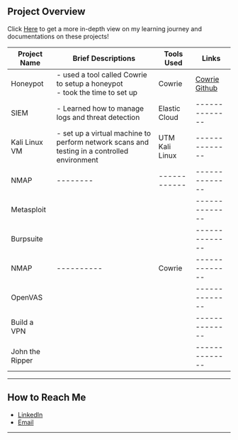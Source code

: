 ## Project Overview
Click [Here](https://torch-glitter-ad2.notion.site/Cybersecurity-Projects-157c93d8516f43329b7263d16cab6b92?pvs=4) to get a more in-depth view on my learning journey and documentations on these projects!

| **Project Name** | **Brief Descriptions** | **Tools Used** | **Links** |
|--------------|--------------|--------------|--------------|
| Honeypot | - used a tool called Cowrie to setup a honeypot <br> - took the time to set up| Cowrie |[Cowrie Github](https://cowrie.readthedocs.io/en/latest/index.html)|
| SIEM | - Learned how to manage logs and threat detection | Elastic Cloud |--------------|
| Kali Linux VM | - set up a virtual machine to perform network scans and testing in a controlled environment | UTM <br> Kali Linux |--------------|
| NMAP | --------| ------------ |--------------|
| Metasploit |  |  |--------------|
| Burpsuite |  |  |--------------|
| NMAP | ----------| Cowrie |--------------|
| OpenVAS | |  |--------------|
| Build a VPN |  |  |--------------|
| John the Ripper|  |  |--------------|

---

## How to Reach Me
- [LinkedIn](https://www.linkedin.com/in/kingbojan) 
- [Email](kingbojbusiness@gmail.com)

---


